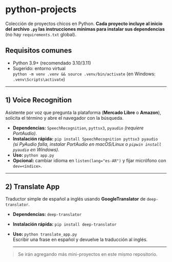 # python-projects
Colección de proyectos chicos en Python. **Cada proyecto incluye al inicio del archivo `.py` las instrucciones mínimas para instalar sus dependencias** (no hay `requirements.txt` global).

## Requisitos comunes
- Python 3.9+ (recomendado 3.10/3.11)
- Sugerido: entorno virtual  
  `python -m venv .venv && source .venv/bin/activate`  (en Windows: `.venv\Scripts\activate`)

---

## 1) Voice Recognition
Asistente por voz que pregunta la plataforma (**Mercado Libre** o **Amazon**), solicita el término y abre el navegador con la búsqueda.

- **Dependencias:** `SpeechRecognition`, `pyttsx3`, `pyaudio` *(requiere PortAudio)*.
- **Instalación rápida:** `pip install SpeechRecognition pyttsx3 pyaudio`  
  *(si PyAudio falla, instalar PortAudio en macOS/Linux o `pipwin install pyaudio` en Windows)*.
- **Uso:** `python app.py`
- **Opcional:** cambiar idioma en `listen(lang="es-AR")` y fijar micrófono con `dev=<índice>`.

---


## 2) Translate App
Traductor simple de español a inglés usando **GoogleTranslator** de `deep-translator`.

- **Dependencias:** `deep-translator`
- **Instalación rápida:** `pip install deep-translator`
- **Uso:** `python translate_app.py`  
  Escribir una frase en español y devuelve la traducción al inglés.

  ---
  

> Se irán agregando más mini-proyectos en este mismo repositorio.
